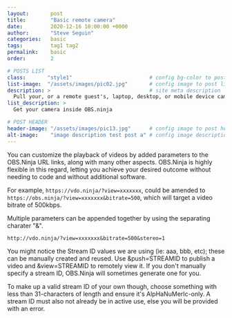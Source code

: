 ```yaml
---
layout:       post
title:        "Basic remote camera"
date:         2020-12-16 10:00:00 +0000
author:       "Steve Seguin"
categories:   basic
tags:         tag1 tag2
permalink:    basic
order:        2

# POSTS LIST
class:       "style1"                         # config bg-color to post list card (1..6)
list-image:  "/assets/images/pic02.jpg"       # config image to post list card (1..6)
description: >                                # site meta description
  Pull your, or a remote guest's, laptop, desktop, or mobile device camera into OBS.
list_description: >
  Get your camera inside OBS.ninja

# POST HEADER
header-image: "/assets/images/pic13.jpg"      # config image to post header
alt-image:    "image description test post a" # config image description to alt att.
---
```


You can customize the playback of videos by added parameters to the OBS.Ninja URL links, along with many other aspects. OBS.Ninja is highly flexible in this regard, letting you achieve your desired outcome without needing to code and without additional software.

For example, `https://vdo.ninja/?view=xxxxxxx`, could be amended to `https://obs.ninja/?view=xxxxxxx&bitrate=500`, which will target a video bitrate of 500kbps.

Multiple parameters can be appended together by using the separating charater "&".

`http://vdo.ninja/?view=xxxxxxx&bitrate=500&stereo=1`

You might notice the Stream ID values we are using (ie: aaa, bbb, etc); these can be manually created and reused. Use &push=STREAMID to publish a video and &view=STREAMID to remotely view it. If you don't manually specify a stream ID, OBS.Ninja will sometimes generate one for you.

To make up a valid stream ID of your own though, choose something with less than 31-characters of length and ensure it's AlpHaNuMerIc-only. A stream ID must also not already be in active use, else you will be provided with an error.
